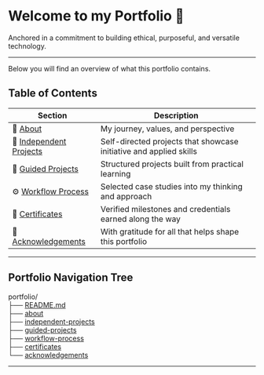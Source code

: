 # Welcome to my Portfolio 📂

Anchored in a commitment to building ethical, purposeful, and versatile technology.  

---

Below you will find an overview of what this portfolio contains.

## Table of Contents

| Section | Description |
|---------|-------------|
| 📖 [About](https://github.com/musman-uk/portfolio/blob/main/about/README.md) | My journey, values, and perspective |
| 🎨 [Independent Projects](https://github.com/musman-uk/portfolio/blob/main/independent-projects/README.md) | Self-directed projects that showcase initiative and applied skills |
| 📘 [Guided Projects](https://github.com/musman-uk/portfolio/blob/main/guided-projects/README.md) | Structured projects built from practical learning |
| ⚙️ [Workflow Process](https://github.com/musman-uk/portfolio/blob/main/workflow-process/README.md) | Selected case studies into my thinking and approach |
| 📜 [Certificates](https://github.com/musman-uk/portfolio/blob/main/certificates/README.md) | Verified milestones and credentials earned along the way |
| 🤝 [Acknowledgements](https://github.com/musman-uk/portfolio/blob/main/acknowledgements/README.md) | With gratitude for all that helps shape this portfolio |




---

## Portfolio Navigation Tree

portfolio/  
├── [README.md](https://github.com/musman-uk/portfolio/blob/main/README.md)  
├── [about](https://github.com/musman-uk/portfolio/blob/main/about/README.md)  
├── [independent-projects](https://github.com/musman-uk/portfolio/blob/main/independent-projects/README.md)  
├── [guided-projects](https://github.com/musman-uk/portfolio/blob/main/guided-projects/README.md)  
├── [workflow-process](https://github.com/musman-uk/portfolio/blob/main/workflow-process/README.md)  
├── [certificates](https://github.com/musman-uk/portfolio/blob/main/certificates/README.md)  
└── [acknowledgements](https://github.com/musman-uk/portfolio/blob/main/acknowledgements/README.md)  










---
